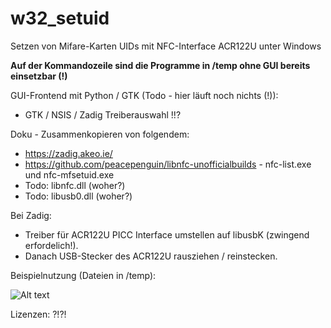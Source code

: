 # w32_setuid
Setzen von Mifare-Karten UIDs mit NFC-Interface ACR122U unter Windows

**Auf der Kommandozeile sind die Programme in /temp ohne GUI bereits einsetzbar (!)**

GUI-Frontend mit Python / GTK (Todo - hier läuft noch nichts (!)):
* GTK / NSIS / Zadig Treiberauswahl !!?

Doku - Zusammenkopieren von folgendem:
* https://zadig.akeo.ie/
* https://github.com/peacepenguin/libnfc-unofficialbuilds - nfc-list.exe und nfc-mfsetuid.exe
* Todo: libnfc.dll (woher?)
* Todo: libusb0.dll (woher?)

Bei Zadig:
* Treiber für ACR122U PICC Interface umstellen auf libusbK (zwingend erfordelich!). 
* Danach USB-Stecker des ACR122U rausziehen / reinstecken.

Beispielnutzung (Dateien in /temp):

![Alt text](https://github.com/mongoq/wsetuid/blob/master/temp/example_use.png?raw=true "Usage")
 
 Lizenzen: ?!?!
